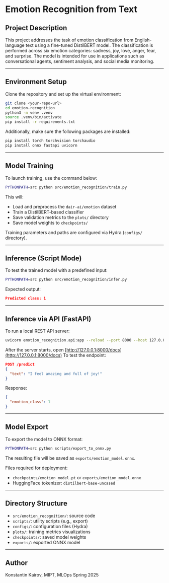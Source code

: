 # Emotion Recognition from Text

## Project Description

This project addresses the task of emotion classification from English-language text using a fine-tuned DistilBERT model.
The classification is performed across six emotion categories: sadness, joy, love, anger, fear, and surprise.
The model is intended for use in applications such as conversational agents, sentiment analysis, and social media monitoring.

---

## Environment Setup

Clone the repository and set up the virtual environment:

```bash
git clone <your-repo-url>
cd emotion-recognition
python3 -m venv .venv
source .venv/bin/activate
pip install -r requirements.txt
```

Additionally, make sure the following packages are installed:

```bash
pip install torch torchvision torchaudio
pip install onnx fastapi uvicorn
```

---

## Model Training

To launch training, use the command below:

```bash
PYTHONPATH=src python src/emotion_recognition/train.py
```

This will:
- Load and preprocess the `dair-ai/emotion` dataset
- Train a DistilBERT-based classifier
- Save validation metrics to the `plots/` directory
- Save model weights to `checkpoints/`

Training parameters and paths are configured via Hydra (`configs/` directory).

---

## Inference (Script Mode)

To test the trained model with a predefined input:

```bash
PYTHONPATH=src python src/emotion_recognition/infer.py
```

Expected output:

```json
Predicted class: 1
```

---

## Inference via API (FastAPI)

To run a local REST API server:

```bash
uvicorn emotion_recognition.api:app --reload --port 8000 --host 127.0.0.1 --app-dir src
```

After the server starts, open [http://127.0.0.1:8000/docs](http://127.0.0.1:8000/docs)
To test the endpoint:

```json
POST /predict
{
  "text": "I feel amazing and full of joy!"
}
```

Response:

```json
{
  "emotion_class": 1
}
```

---

## Model Export

To export the model to ONNX format:

```bash
PYTHONPATH=src python scripts/export_to_onnx.py
```

The resulting file will be saved as `exports/emotion_model.onnx`.

Files required for deployment:
- `checkpoints/emotion_model.pt` or `exports/emotion_model.onnx`
- HuggingFace tokenizer: `distilbert-base-uncased`

---

## Directory Structure

- `src/emotion_recognition/`: source code
- `scripts/`: utility scripts (e.g., export)
- `configs/`: configuration files (Hydra)
- `plots/`: training metrics visualizations
- `checkpoints/`: saved model weights
- `exports/`: exported ONNX model

---

## Author

Konstantin Kairov, MIPT, MLOps Spring 2025

